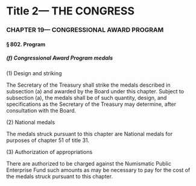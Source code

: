 
# Title 2— THE CONGRESS
### CHAPTER 19— CONGRESSIONAL AWARD PROGRAM
#### § 802. Program
##### (f) Congressional Award Program medals

(1) Design and striking

The Secretary of the Treasury shall strike the medals described in subsection (a) and awarded by the Board under this chapter. Subject to subsection (a), the medals shall be of such quantity, design, and specifications as the Secretary of the Treasury may determine, after consultation with the Board.

(2) National medals

The medals struck pursuant to this chapter are National medals for purposes of chapter 51 of title 31.

(3) Authorization of appropriations

There are authorized to be charged against the Numismatic Public Enterprise Fund such amounts as may be necessary to pay for the cost of the medals struck pursuant to this chapter.
